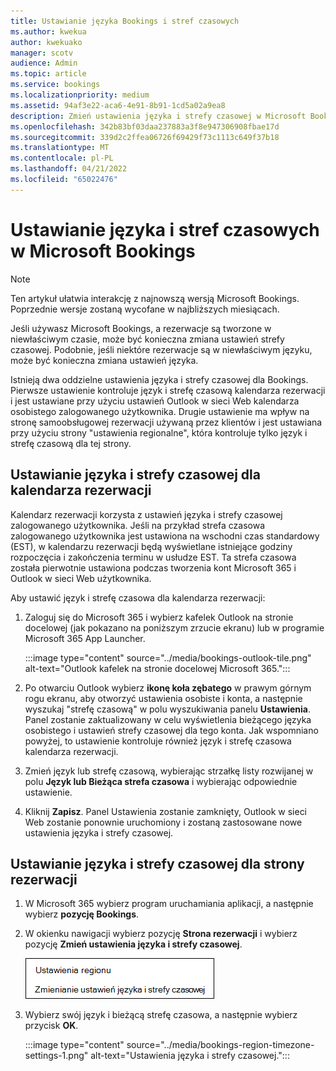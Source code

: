```yaml
---
title: Ustawianie języka Bookings i stref czasowych
ms.author: kwekua
author: kwekuako
manager: scotv
audience: Admin
ms.topic: article
ms.service: bookings
ms.localizationpriority: medium
ms.assetid: 94af3e22-aca6-4e91-8b91-1cd5a02a9ea8
description: Zmień ustawienia języka i strefy czasowej w Microsoft Bookings. Jeśli rezerwacje zostaną utworzone w niewłaściwym czasie, Bookings może zostać ustawiona dla niewłaściwej strefy czasowej.
ms.openlocfilehash: 342b83bf03daa237883a3f8e947306908fbae17d
ms.sourcegitcommit: 339d2c2ffea06726f69429f73c1113c649f37b18
ms.translationtype: MT
ms.contentlocale: pl-PL
ms.lasthandoff: 04/21/2022
ms.locfileid: "65022476"
---
```

# <a name="set-language-and-time-zones-in-microsoft-bookings"></a>Ustawianie języka i stref czasowych w Microsoft Bookings

> [!NOTE]
> Ten artykuł ułatwia interakcję z najnowszą wersją Microsoft Bookings. Poprzednie wersje zostaną wycofane w najbliższych miesiącach.

Jeśli używasz Microsoft Bookings, a rezerwacje są tworzone w niewłaściwym czasie, może być konieczna zmiana ustawień strefy czasowej. Podobnie, jeśli niektóre rezerwacje są w niewłaściwym języku, może być konieczna zmiana ustawień języka.

Istnieją dwa oddzielne ustawienia języka i strefy czasowej dla Bookings. Pierwsze ustawienie kontroluje język i strefę czasową kalendarza rezerwacji i jest ustawiane przy użyciu ustawień Outlook w sieci Web kalendarza osobistego zalogowanego użytkownika. Drugie ustawienie ma wpływ na stronę samoobsługowej rezerwacji używaną przez klientów i jest ustawiana przy użyciu strony "ustawienia regionalne", która kontroluje tylko język i strefę czasową dla tej strony.

## <a name="setting-language-and-time-zone-for-a-booking-calendar"></a>Ustawianie języka i strefy czasowej dla kalendarza rezerwacji

Kalendarz rezerwacji korzysta z ustawień języka i strefy czasowej zalogowanego użytkownika. Jeśli na przykład strefa czasowa zalogowanego użytkownika jest ustawiona na wschodni czas standardowy (EST), w kalendarzu rezerwacji będą wyświetlane istniejące godziny rozpoczęcia i zakończenia terminu w usłudze EST. Ta strefa czasowa została pierwotnie ustawiona podczas tworzenia kont Microsoft 365 i Outlook w sieci Web użytkownika.

Aby ustawić język i strefę czasowa dla kalendarza rezerwacji:

1. Zaloguj się do Microsoft 365 i wybierz kafelek Outlook na stronie docelowej (jak pokazano na poniższym zrzucie ekranu) lub w programie Microsoft 365 App Launcher.

   :::image type="content" source="../media/bookings-outlook-tile.png" alt-text="Outlook kafelek na stronie docelowej Microsoft 365.":::

1. Po otwarciu Outlook wybierz **ikonę koła zębatego** w prawym górnym rogu ekranu, aby otworzyć ustawienia osobiste i konta, a następnie wyszukaj "strefę czasową" w polu wyszukiwania panelu **Ustawienia**. Panel zostanie zaktualizowany w celu wyświetlenia bieżącego języka osobistego i ustawień strefy czasowej dla tego konta. Jak wspomniano powyżej, to ustawienie kontroluje również język i strefę czasowa kalendarza rezerwacji.

1. Zmień język lub strefę czasową, wybierając strzałkę listy rozwijanej w polu **Język lub Bieżąca strefa czasowa** i wybierając odpowiednie ustawienie.

1. Kliknij **Zapisz**. Panel Ustawienia zostanie zamknięty, Outlook w sieci Web zostanie ponownie uruchomiony i zostaną zastosowane nowe ustawienia języka i strefy czasowej.

## <a name="setting-the-language-and-time-zone-for-the-booking-page"></a>Ustawianie języka i strefy czasowej dla strony rezerwacji

1. W Microsoft 365 wybierz program uruchamiania aplikacji, a następnie wybierz **pozycję Bookings**.

1. W okienku nawigacji wybierz pozycję **Strona rezerwacji** i wybierz pozycję **Zmień ustawienia języka i strefy czasowej**.

   ![Zrzut ekranu: link Zmienianie języka i ustawień strefy czasowej.](../media/bookings-region-language-timezone-settings.png)

1. Wybierz swój język i bieżącą strefę czasowa, a następnie wybierz przycisk **OK**.

   :::image type="content" source="../media/bookings-region-timezone-settings-1.png" alt-text="Ustawienia języka i strefy czasowej.":::
